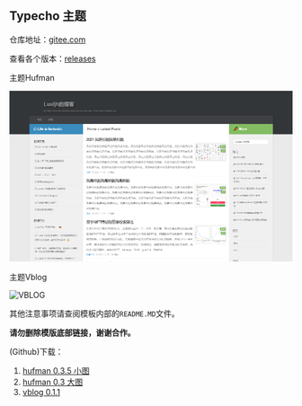 ## Typecho 主题

仓库地址：[gitee.com](https://gitee.com/foxnes/tp_theme)

查看各个版本：[releases](https://gitee.com/foxnes/tp_theme/releases/)

主题Hufman

![HUFMAN](hufman/screenshot.png)

主题Vblog

![VBLOG](vblog/screenshot.png)

其他注意事项请查阅模板内部的`README.MD`文件。

**请勿删除模版底部链接，谢谢合作。**

(Github)下载：
1. [hufman 0.3.5 小图](https://github.com/foxnes/tp_theme/releases/tag/hufman0.3.5)
2. [hufman 0.3 大图](https://github.com/foxnes/tp_theme/releases/tag/hufman0.3)
3. [vblog 0.1.1](https://github.com/foxnes/tp_theme/releases/tag/vblog0.1.1)